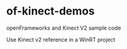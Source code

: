 of-kinect-demos
===============

openFrameworks and Kinect V2 sample code

Use Kinect v2 reference in a WinRT project
